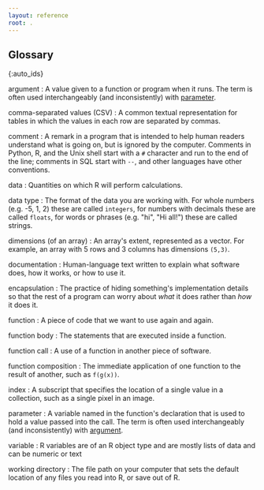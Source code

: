 ```yaml
---
layout: reference
root: .
---
```


## Glossary

{:auto_ids}

argument
:   A value given to a function or program when it runs. The term is often used interchangeably
(and inconsistently) with [parameter](#parameter).

comma-separated values (CSV)
:   A common textual representation for tables in which the values in each row are separated by commas.

comment
:   A remark in a program that is intended to help human readers understand what is going on, but is
ignored by the computer. Comments in Python, R, and the Unix shell start with a `#` character and run
to the end of the line; comments in SQL start with `--`, and other languages have other conventions.

data
:   Quantities on which R will perform calculations.

data type
:   The format of the data you are working with.  For whole numbers (e.g. -5, 1, 2) these are called `integers`, for numbers with decimals these are called `floats`, for words or phrases (e.g. "hi", "Hi all!") these are called strings.

dimensions (of an array)
:   An array's extent, represented as a vector. For example, an array with 5 rows and 3 columns has
dimensions `(5,3)`.

documentation
:   Human-language text written to explain what software does, how it works, or how to use it.

encapsulation
:   The practice of hiding something's implementation details so that the rest of a program can
worry about *what* it does rather than *how* it does it.

function
:   A piece of code that we want to use again and again.

function body
:   The statements that are executed inside a function.

function call
:   A use of a function in another piece of software.

function composition
:   The immediate application of one function to the result of another, such as `f(g(x))`.

index
:   A subscript that specifies the location of a single value in a collection, such as a single
pixel in an image.

parameter
:   A variable named in the function's declaration that is used to hold a value passed into the call.
The term is often used interchangeably (and inconsistently) with [argument](#argument).

variable
:   R variables are of an R object type and are mostly lists of data and can be numeric or text

working directory
:   The file path on your computer that sets the default location of any files you read into R, or save out of R.